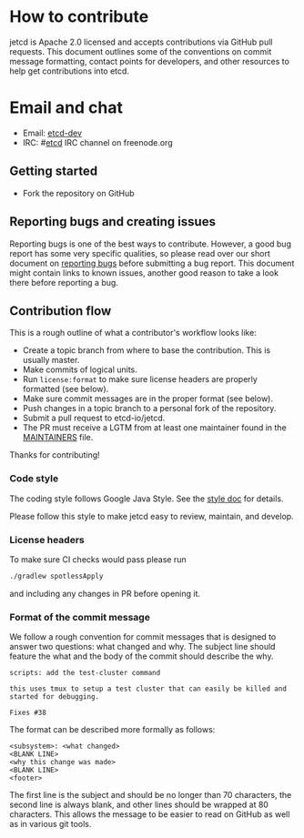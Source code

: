 # How to contribute

jetcd is Apache 2.0 licensed and accepts contributions via GitHub pull requests. This document outlines some of the conventions on commit message formatting, contact points for developers, and other resources to help get contributions into etcd.

# Email and chat

- Email: [etcd-dev](https://groups.google.com/forum/?hl=en#!forum/etcd-dev)
- IRC: #[etcd](irc://irc.freenode.org:6667/#etcd) IRC channel on freenode.org

## Getting started

- Fork the repository on GitHub

## Reporting bugs and creating issues

Reporting bugs is one of the best ways to contribute. However, a good bug report has some very specific qualities, so please read over our short document on [reporting bugs](https://github.com/etcd-io/etcd/blob/master/Documentation/reporting_bugs.md) before submitting a bug report. This document might contain links to known issues, another good reason to take a look there before reporting a bug.

## Contribution flow

This is a rough outline of what a contributor's workflow looks like:

- Create a topic branch from where to base the contribution. This is usually master.
- Make commits of logical units.
- Run `license:format` to make sure license headers are properly formatted (see below).
- Make sure commit messages are in the proper format (see below).
- Push changes in a topic branch to a personal fork of the repository.
- Submit a pull request to etcd-io/jetcd.
- The PR must receive a LGTM from at least one maintainer found in the [MAINTAINERS](https://github.com/etcd-io/etcd/blob/master/MAINTAINERS) file.

Thanks for contributing!

### Code style

The coding style follows Google Java Style. See the [style doc](https://google.github.io/styleguide/javaguide.html) for details.

Please follow this style to make jetcd easy to review, maintain, and develop.

### License headers

To make sure CI checks would pass please run

```bash
./gradlew spotlessApply
```

and including any changes in PR before opening it.

### Format of the commit message

We follow a rough convention for commit messages that is designed to answer two
questions: what changed and why. The subject line should feature the what and
the body of the commit should describe the why.

```
scripts: add the test-cluster command

this uses tmux to setup a test cluster that can easily be killed and started for debugging.

Fixes #38
```

The format can be described more formally as follows:

```
<subsystem>: <what changed>
<BLANK LINE>
<why this change was made>
<BLANK LINE>
<footer>
```

The first line is the subject and should be no longer than 70 characters, the second line is always blank, and other lines should be wrapped at 80 characters. This allows the message to be easier to read on GitHub as well as in various git tools.
